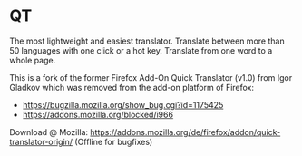 QT
==
The most lightweight and easiest translator. Translate between more than 50 languages with one click or a hot key. Translate from one word to a whole page.

This is a fork of the former Firefox Add-On Quick Translator (v1.0) from Igor Gladkov which was removed from the add-on platform of Firefox:

- https://bugzilla.mozilla.org/show_bug.cgi?id=1175425
- https://addons.mozilla.org/blocked/i966

Download @ Mozilla: https://addons.mozilla.org/de/firefox/addon/quick-translator-origin/ (Offline for bugfixes)

